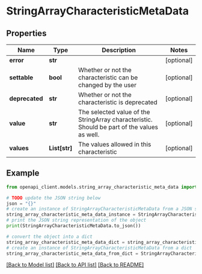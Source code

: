 # StringArrayCharacteristicMetaData


## Properties

Name | Type | Description | Notes
------------ | ------------- | ------------- | -------------
**error** | **str** |  | [optional] 
**settable** | **bool** | Whether or not the characteristic can be changed by the user | [optional] 
**deprecated** | **str** | Whether or not the characteristic is deprecated | [optional] 
**value** | **str** | The selected value of the StringArray characteristic. Should be part of the values as well. | [optional] 
**values** | **List[str]** | The values allowed in this characteristic | [optional] 

## Example

```python
from openapi_client.models.string_array_characteristic_meta_data import StringArrayCharacteristicMetaData

# TODO update the JSON string below
json = "{}"
# create an instance of StringArrayCharacteristicMetaData from a JSON string
string_array_characteristic_meta_data_instance = StringArrayCharacteristicMetaData.from_json(json)
# print the JSON string representation of the object
print(StringArrayCharacteristicMetaData.to_json())

# convert the object into a dict
string_array_characteristic_meta_data_dict = string_array_characteristic_meta_data_instance.to_dict()
# create an instance of StringArrayCharacteristicMetaData from a dict
string_array_characteristic_meta_data_from_dict = StringArrayCharacteristicMetaData.from_dict(string_array_characteristic_meta_data_dict)
```
[[Back to Model list]](../README.md#documentation-for-models) [[Back to API list]](../README.md#documentation-for-api-endpoints) [[Back to README]](../README.md)


